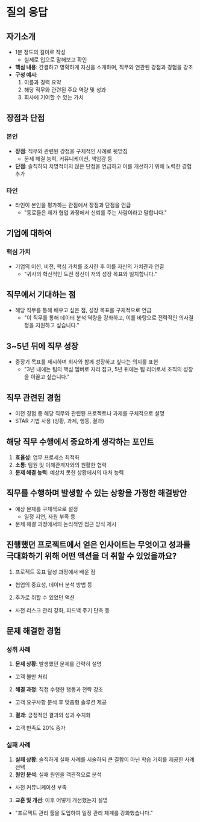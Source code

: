 # 질의 응답

## 자기소개  
- 1분 정도의 길이로 작성
  - 실제로 입으로 말해보고 확인
- **핵심 내용**: 간결하고 명확하게 자신을 소개하며, 직무와 연관된 강점과 경험을 강조  
- **구성 예시**:  
  1. 이름과 경력 요약  
  2. 해당 직무와 관련된 주요 역량 및 성과  
  3. 회사에 기여할 수 있는 가치  


## 장점과 단점  

### 본인  
- **장점**: 직무와 관련된 강점을 구체적인 사례로 뒷받침
  - 문제 해결 능력, 커뮤니케이션, 책임감 등
- **단점**: 솔직하되 치명적이지 않은 단점을 언급하고 이를 개선하기 위해 노력한 경험 추가  

### 타인  
- 타인이 본인을 평가하는 관점에서 장점과 단점을 언급  
  - "동료들은 제가 협업 과정에서 신뢰를 주는 사람이라고 말합니다."  


## 기업에 대하여  

### 핵심 가치  
- 기업의 미션, 비전, 핵심 가치를 조사한 후 이를 자신의 가치관과 연결  
  - "귀사의 혁신적인 도전 정신이 저의 성장 목표와 일치합니다."  


## 직무에서 기대하는 점  
- 해당 직무를 통해 배우고 싶은 점, 성장 목표를 구체적으로 언급  
  - "이 직무를 통해 데이터 분석 역량을 강화하고, 이를 바탕으로 전략적인 의사결정을 지원하고 싶습니다."  


## 3~5년 뒤에 직무 성장  
- 중장기 목표를 제시하며 회사와 함께 성장하고 싶다는 의지를 표현  
  - "3년 내에는 팀의 핵심 멤버로 자리 잡고, 5년 뒤에는 팀 리더로서 조직의 성장을 이끌고 싶습니다."  


## 직무 관련된 경험  
- 이전 경험 중 해당 직무와 관련된 프로젝트나 과제를 구체적으로 설명  
- STAR 기법 사용 (상황, 과제, 행동, 결과)  


## 해당 직무 수행에서 중요하게 생각하는 포인트  
1. **효율성**: 업무 프로세스 최적화  
2. **소통**: 팀원 및 이해관계자와의 원활한 협력  
3. **문제 해결 능력**: 예상치 못한 상황에서의 대처 능력  


## 직무를 수행하며 발생할 수 있는 상황을 가정한 해결방안  
- 예상 문제를 구체적으로 설정
  - 일정 지연, 자원 부족 등
- 문제 해결 과정에서의 논리적인 접근 방식 제시  


## 진행했던 프로젝트에서 얻은 인사이트는 무엇이고 성과를 극대화하기 위해 어떤 액션을 더 취할 수 있었을까요?  
1. 프로젝트 목표 달성 과정에서 배운 점
- 협업의 중요성, 데이터 분석 방법 등
2. 추가로 취할 수 있었던 액션
- 사전 리스크 관리 강화, 피드백 주기 단축 등


## 문제 해결한 경험  

### 성취 사례  
1. **문제 상황**: 발생했던 문제를 간략히 설명
- 고객 불만 처리
2. **해결 과정**: 직접 수행한 행동과 전략 강조
- 고객 요구사항 분석 후 맞춤형 솔루션 제공
3. **결과**: 긍정적인 결과와 성과 수치화
- 고객 만족도 20% 증가

### 실패 사례
1. **실패 상황**: 솔직하게 실패 사례를 서술하되 큰 결함이 아닌 학습 기회를 제공한 사례 선택  
2. **원인 분석**: 실패 원인을 객관적으로 분석
- 사전 커뮤니케이션 부족
3. **교훈 및 개선**: 이후 어떻게 개선했는지 설명
- "프로젝트 관리 툴을 도입하여 일정 관리 체계를 강화했습니다."
